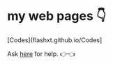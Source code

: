 # my web pages 👇
[Codes](flashxt.github.io/Codes]

Ask [he](https://riotoreo.t.me)[re](https://t.me/riotoreo) for help. 👉👈
